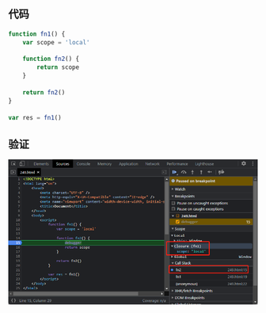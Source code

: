 ## 代码

```javascript
function fn1() {
    var scope = 'local'

    function fn2() {
        return scope
    }

    return fn2()
}

var res = fn1()
```

## 验证

<img src="./249/image1.png" />

